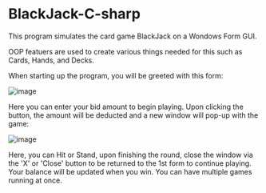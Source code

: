 # BlackJack-C-sharp

This program simulates the card game BlackJack on a Wondows Form GUI.

OOP featuers are used to create various things needed for this such as Cards, Hands, and Decks.

When starting up the program, you will be greeted with this form:

![image](https://user-images.githubusercontent.com/95401100/195230537-02267ed5-5969-4398-88c8-bb5ec9bed3c5.png)

Here you can enter your bid amount to begin playing. Upon clicking the button, the amount will be deducted and a new window will pop-up with the game:

![image](https://user-images.githubusercontent.com/95401100/195230705-0e04e92a-5085-4ca4-8514-c38d395e8785.png)

Here, you can Hit or Stand, upon finishing the round, close the window via the 'X' or 'Close' button to be returned to the 1st form to continue playing. Your balance will be updated when you win. You can have multiple games running at once.
